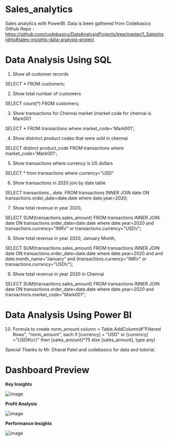 # Sales_analytics
Sales analytics with PowerBI. Data is been gathered from Codebasics Github Repo - https://github.com/codebasics/DataAnalysisProjects/tree/master/1_SalesInsights#sales-insights-data-analysis-project

# Data Analysis Using SQL

1. Show all customer records

SELECT * FROM customers;

2. Show total number of customers

SELECT count(*) FROM customers;

3. Show transactions for Chennai market (market code for chennai is Mark001

SELECT * FROM transactions where market_code='Mark001';

4. Show distrinct product codes that were sold in chennai

SELECT distinct product_code FROM transactions where market_code='Mark001';

5. Show transactions where currency is US dollars

SELECT * from transactions where currency="USD"

6. Show transactions in 2020 join by date table

SELECT transactions.*, date.* FROM transactions INNER JOIN date ON transactions.order_date=date.date where date.year=2020;

7. Show total revenue in year 2020,

SELECT SUM(transactions.sales_amount) FROM transactions INNER JOIN date ON transactions.order_date=date.date where date.year=2020 and transactions.currency="INR\r" or transactions.currency="USD\r";

8. Show total revenue in year 2020, January Month,

SELECT SUM(transactions.sales_amount) FROM transactions INNER JOIN date ON transactions.order_date=date.date where date.year=2020 and and date.month_name="January" and (transactions.currency="INR\r" or transactions.currency="USD\r");

9. Show total revenue in year 2020 in Chennai

SELECT SUM(transactions.sales_amount) FROM transactions INNER JOIN date ON transactions.order_date=date.date where date.year=2020 and transactions.market_code="Mark001";

# Data Analysis Using Power BI
10. Formula to create norm_amount column
= Table.AddColumn(#"Filtered Rows", "norm_amount", each if [currency] = "USD" or [currency] ="USD#(cr)" then [sales_amount]*75 else [sales_amount], type any)

Special Thanks to Mr. Dhaval Patel and codebasics for data and tutorial.

# Dashboard Preview

**Key Insights**

![image](https://github.com/Dataholic-16/AtliQ-Hardware-Sales-Insight/assets/135443003/a68dce48-1110-4052-868a-cae17caa080b)


**Profit Analysis**

![image](https://github.com/Dataholic-16/AtliQ-Hardware-Sales-Insight/assets/135443003/60566a97-ed90-4224-a7dd-ac6d2531e1b8)


**Performance Insights**

![image](https://github.com/Dataholic-16/AtliQ-Hardware-Sales-Insight/assets/135443003/2e1716a5-e4c0-492b-8701-af6215daf63f)



